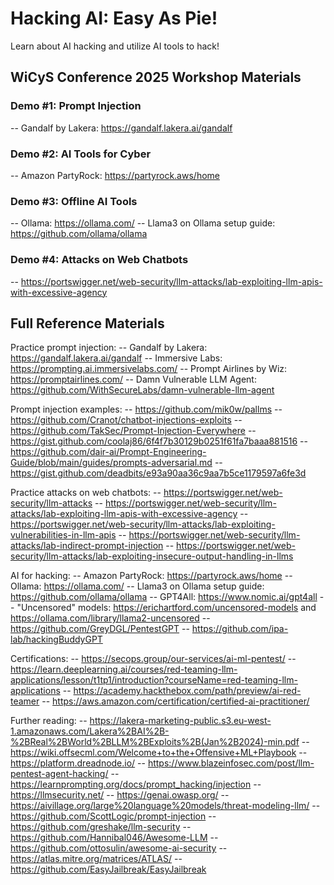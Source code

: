 # Hacking AI: Easy As Pie!
Learn about AI hacking and utilize AI tools to hack!

## WiCyS Conference 2025 Workshop Materials

### Demo #1: Prompt Injection
-- Gandalf by Lakera: https://gandalf.lakera.ai/gandalf

### Demo #2: AI Tools for Cyber
-- Amazon PartyRock: https://partyrock.aws/home

### Demo #3: Offline AI Tools
-- Ollama: https://ollama.com/
-- Llama3 on Ollama setup guide: https://github.com/ollama/ollama

### Demo #4: Attacks on Web Chatbots
-- https://portswigger.net/web-security/llm-attacks/lab-exploiting-llm-apis-with-excessive-agency

## Full Reference Materials

Practice prompt injection:
-- Gandalf by Lakera: https://gandalf.lakera.ai/gandalf
-- Immersive Labs: https://prompting.ai.immersivelabs.com/ 
-- Prompt Airlines by Wiz: https://promptairlines.com/
-- Damn Vulnerable LLM Agent: https://github.com/WithSecureLabs/damn-vulnerable-llm-agent 

Prompt injection examples:
-- https://github.com/mik0w/pallms
-- https://github.com/Cranot/chatbot-injections-exploits
-- https://github.com/TakSec/Prompt-Injection-Everywhere
-- https://gist.github.com/coolaj86/6f4f7b30129b0251f61fa7baaa881516
-- https://github.com/dair-ai/Prompt-Engineering-Guide/blob/main/guides/prompts-adversarial.md
-- https://gist.github.com/deadbits/e93a90aa36c9aa7b5ce1179597a6fe3d

Practice attacks on web chatbots:
-- https://portswigger.net/web-security/llm-attacks
-- https://portswigger.net/web-security/llm-attacks/lab-exploiting-llm-apis-with-excessive-agency
-- https://portswigger.net/web-security/llm-attacks/lab-exploiting-vulnerabilities-in-llm-apis
-- https://portswigger.net/web-security/llm-attacks/lab-indirect-prompt-injection
-- https://portswigger.net/web-security/llm-attacks/lab-exploiting-insecure-output-handling-in-llms 

AI for hacking:
-- Amazon PartyRock: https://partyrock.aws/home
-- Ollama: https://ollama.com/
-- Llama3 on Ollama setup guide: https://github.com/ollama/ollama
-- GPT4All: https://www.nomic.ai/gpt4all
-- "Uncensored" models: https://erichartford.com/uncensored-models and https://ollama.com/library/llama2-uncensored
-- https://github.com/GreyDGL/PentestGPT
-- https://github.com/ipa-lab/hackingBuddyGPT

Certifications:
-- https://secops.group/our-services/ai-ml-pentest/
-- https://learn.deeplearning.ai/courses/red-teaming-llm-applications/lesson/t1tp1/introduction?courseName=red-teaming-llm-applications
-- https://academy.hackthebox.com/path/preview/ai-red-teamer
-- https://aws.amazon.com/certification/certified-ai-practitioner/

Further reading:
-- https://lakera-marketing-public.s3.eu-west-1.amazonaws.com/Lakera%2BAI%2B-%2BReal%2BWorld%2BLLM%2BExploits%2B(Jan%2B2024)-min.pdf
-- https://wiki.offsecml.com/Welcome+to+the+Offensive+ML+Playbook
-- https://platform.dreadnode.io/
-- https://www.blazeinfosec.com/post/llm-pentest-agent-hacking/
-- https://learnprompting.org/docs/prompt_hacking/injection
-- https://llmsecurity.net/
-- https://genai.owasp.org/
-- https://aivillage.org/large%20language%20models/threat-modeling-llm/
-- https://github.com/ScottLogic/prompt-injection
-- https://github.com/greshake/llm-security
-- https://github.com/Hannibal046/Awesome-LLM
-- https://github.com/ottosulin/awesome-ai-security
-- https://atlas.mitre.org/matrices/ATLAS/
-- https://github.com/EasyJailbreak/EasyJailbreak



